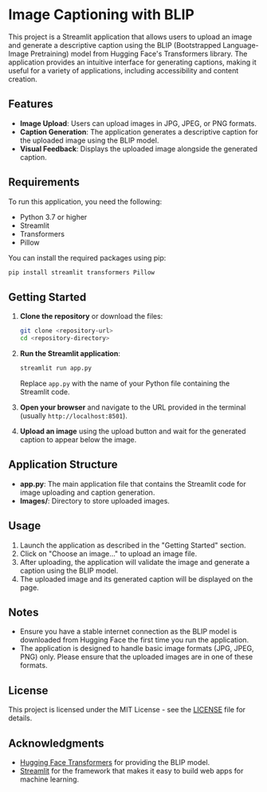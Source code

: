 # Image Captioning with BLIP

This project is a Streamlit application that allows users to upload an image and generate a descriptive caption using the BLIP (Bootstrapped Language-Image Pretraining) model from Hugging Face's Transformers library. The application provides an intuitive interface for generating captions, making it useful for a variety of applications, including accessibility and content creation.

## Features

- **Image Upload**: Users can upload images in JPG, JPEG, or PNG formats.
- **Caption Generation**: The application generates a descriptive caption for the uploaded image using the BLIP model.
- **Visual Feedback**: Displays the uploaded image alongside the generated caption.

## Requirements

To run this application, you need the following:

- Python 3.7 or higher
- Streamlit
- Transformers
- Pillow

You can install the required packages using pip:

```bash
pip install streamlit transformers Pillow
```

## Getting Started

1. **Clone the repository** or download the files:
   ```bash
   git clone <repository-url>
   cd <repository-directory>
   ```

2. **Run the Streamlit application**:
   ```bash
   streamlit run app.py
   ```

   Replace `app.py` with the name of your Python file containing the Streamlit code.

3. **Open your browser** and navigate to the URL provided in the terminal (usually `http://localhost:8501`).

4. **Upload an image** using the upload button and wait for the generated caption to appear below the image.

## Application Structure

- **app.py**: The main application file that contains the Streamlit code for image uploading and caption generation.
- **Images/**: Directory to store uploaded images.

## Usage

1. Launch the application as described in the "Getting Started" section.
2. Click on "Choose an image..." to upload an image file.
3. After uploading, the application will validate the image and generate a caption using the BLIP model.
4. The uploaded image and its generated caption will be displayed on the page.

## Notes

- Ensure you have a stable internet connection as the BLIP model is downloaded from Hugging Face the first time you run the application.
- The application is designed to handle basic image formats (JPG, JPEG, PNG) only. Please ensure that the uploaded images are in one of these formats.

## License

This project is licensed under the MIT License - see the [LICENSE](LICENSE) file for details.

## Acknowledgments

- [Hugging Face Transformers](https://huggingface.co/transformers/) for providing the BLIP model.
- [Streamlit](https://streamlit.io/) for the framework that makes it easy to build web apps for machine learning.
